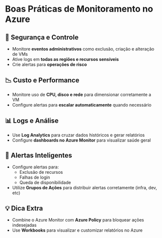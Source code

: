 # Boas Práticas de Monitoramento no Azure

## 🔐 Segurança e Controle

- Monitore **eventos administrativos** como exclusão, criação e alteração de VMs
- Ative logs em **todas as regiões e recursos sensíveis**
- Crie alertas para **operações de risco**

## 📉 Custo e Performance

- Monitore uso de **CPU, disco e rede** para dimensionar corretamente a VM
- Configure alertas para **escalar automaticamente** quando necessário

## 📊 Logs e Análise

- Use **Log Analytics** para cruzar dados históricos e gerar relatórios
- Configure **dashboards no Azure Monitor** para visualizar saúde geral

## 🚨 Alertas Inteligentes

- Configure alertas para:
  - Exclusão de recursos
  - Falhas de login
  - Queda de disponibilidade
- Utilize **Grupos de Ações** para distribuir alertas corretamente (infra, dev, etc)

## 💡 Dica Extra

- Combine o Azure Monitor com **Azure Policy** para bloquear ações indesejadas
- Use **Workbooks** para visualizar e customizar relatórios no Azure
